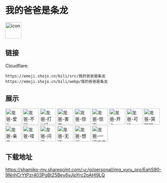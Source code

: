 # 我的爸爸是条龙
<img src="https://emoji.shojo.cn/bili/src/我的爸爸是条龙/icon.png" width="50" height="50" alt="icon">

## 链接
Cloudflare:
```
https://emoji.shojo.cn/bili/src/我的爸爸是条龙
https://emoji.shojo.cn/bili/webp/我的爸爸是条龙
```
## 展示
<img src="https://emoji.shojo.cn/bili/src/我的爸爸是条龙/龙爸-爱你.png" width="50" height="50" alt="龙爸-爱你">
<img src="https://emoji.shojo.cn/bili/src/我的爸爸是条龙/龙爸-不行.png" width="50" height="50" alt="龙爸-不行">
<img src="https://emoji.shojo.cn/bili/src/我的爸爸是条龙/龙爸-打call.png" width="50" height="50" alt="龙爸-打call">
<img src="https://emoji.shojo.cn/bili/src/我的爸爸是条龙/龙爸-害羞.png" width="50" height="50" alt="龙爸-害羞">
<img src="https://emoji.shojo.cn/bili/src/我的爸爸是条龙/龙爸-惊.png" width="50" height="50" alt="龙爸-惊">
<img src="https://emoji.shojo.cn/bili/src/我的爸爸是条龙/龙爸-惊喜.png" width="50" height="50" alt="龙爸-惊喜">
<img src="https://emoji.shojo.cn/bili/src/我的爸爸是条龙/龙爸-开心.png" width="50" height="50" alt="龙爸-开心">
<img src="https://emoji.shojo.cn/bili/src/我的爸爸是条龙/龙爸-可怜.png" width="50" height="50" alt="龙爸-可怜">
<img src="https://emoji.shojo.cn/bili/src/我的爸爸是条龙/龙爸-哭唧唧.png" width="50" height="50" alt="龙爸-哭唧唧">
<img src="https://emoji.shojo.cn/bili/src/我的爸爸是条龙/龙爸-亲亲.png" width="50" height="50" alt="龙爸-亲亲">
<img src="https://emoji.shojo.cn/bili/src/我的爸爸是条龙/龙爸-哇.png" width="50" height="50" alt="龙爸-哇">
<img src="https://emoji.shojo.cn/bili/src/我的爸爸是条龙/龙爸-问号.png" width="50" height="50" alt="龙爸-问号">
<img src="https://emoji.shojo.cn/bili/src/我的爸爸是条龙/龙爸-无语.png" width="50" height="50" alt="龙爸-无语">
<img src="https://emoji.shojo.cn/bili/src/我的爸爸是条龙/龙爸-想想.png" width="50" height="50" alt="龙爸-想想">
<img src="https://emoji.shojo.cn/bili/src/我的爸爸是条龙/龙爸-一键三连.png" width="50" height="50" alt="龙爸-一键三连">

## 下载地址

https://shamiko-my.sharepoint.com/:u:/g/personal/img_yuru_pro/EahS90-9NnhCrYtPzr403PgBtZ5Bey6vJjpYrc2oAHI9LQ